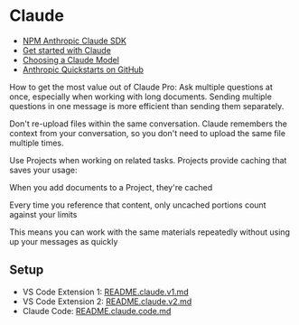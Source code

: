 # Claude

- [NPM Anthropic Claude SDK](https://www.npmjs.com/package/@anthropic-ai/sdk)
- [Get started with Claude](https://docs.anthropic.com/en/docs/get-started#install-the-sdk)
- [Choosing a Claude Model](https://docs.anthropic.com/en/docs/about-claude/models/choosing-a-model#choose-the-best-model-to-start-with)
- [Anthropic Quickstarts on GitHub](https://github.com/anthropics/anthropic-quickstarts)

How to get the most value out of Claude Pro:
Ask multiple questions at once, especially when working with long documents. Sending multiple questions in one message is more efficient than sending them separately.

Don't re-upload files within the same conversation. Claude remembers the context from your conversation, so you don't need to upload the same file multiple times.

Use Projects when working on related tasks. Projects provide caching that saves your usage:

When you add documents to a Project, they're cached

Every time you reference that content, only uncached portions count against your limits

This means you can work with the same materials repeatedly without using up your messages as quickly

## Setup

- VS Code Extension 1: [README.claude.v1.md](README.claude.v1.md)
- VS Code Extension 2: [README.claude.v2.md](README.claude.v2.md)
- Claude Code: [README.claude.code.md](README.claude.code.md)
